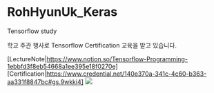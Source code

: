 # RohHyunUk_Keras
Tensorflow study

학교 주관 행사로 Tensorflow Certification 교육을 받고 있습니다.

[LectureNote|https://www.notion.so/Tensorflow-Programming-1ebbfd3f8eb54668a1ee395e18f0270e]
[Certification|https://www.credential.net/140e370a-341c-4c60-b363-aa331f8847bc#gs.9wkki4]
<img src="https://api.accredible.com/v1/frontend/credential_website_embed_image/badge/33900495">
